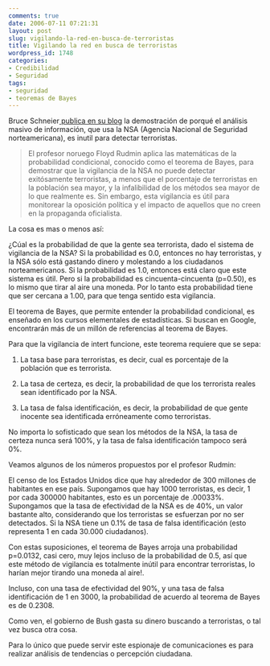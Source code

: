```yaml
---
comments: true
date: 2006-07-11 07:21:31
layout: post
slug: vigilando-la-red-en-busca-de-terroristas
title: Vigilando la red en busca de terroristas
wordpress_id: 1748
categories:
- Credibilidad
- Seguridad
tags:
- seguridad
- teoremas de Bayes
---
```


Bruce Schneier[ publica en su blog](http://replay.web.archive.org/20071017001140/http://www.schneier.com/blog/archives/2006/07/terrorists_data.html) la demostración de porqué el análisis masivo de información, que usa la NSA (Agencia Nacional de Seguridad norteamericana), es inutil para detectar terroristas.

> El profesor noruego Floyd Rudmin aplica las matemáticas de la probabilidad condicional, conocido como el teorema de Bayes, para demostrar que la vigilancia de la NSA no puede detectar exitósamente terroristas, a menos que el porcentaje de terroristas en la población sea mayor, y la infalibilidad de los métodos sea mayor de lo que realmente es. Sin embargo, esta vigilancia es útil para monitorear la oposición política y el impacto de aquellos que no creen en la propaganda oficialista.


La cosa es mas o menos así:

¿Cúal es la probabilidad de que la gente sea terrorista, dado el sistema de vigilancia de la NSA? Si la probabilidad es 0.0, entonces no hay terroristas, y la NSA sólo está gastando dinero y molestando a los ciudadanos norteamericanos. Si la probabilidad es 1.0, entonces está claro que este sistema es útil. Pero si la probabilidad es cincuenta-cincuenta (p=0.50), es lo mismo que tirar al aire una moneda. Por lo tanto esta probabilidad tiene que ser cercana a 1.00, para que tenga sentido esta vigilancia.

El teorema de Bayes, que permite entender la probabilidad condicional, es enseñado en los cursos elementales de estadísticas. Si buscan en Google, encontrarán más de un millón de referencias al teorema de Bayes.

Para que la vigilancia de intert funcione, este teorema requiere que se sepa:

  1. La tasa base para terroristas, es decir, cual es porcentaje de la población que es terrorista.
	
  2. La tasa de certeza, es decir, la probabilidad de que los terrorista reales sean identificado por la NSA.
	
  3. La tasa de falsa identificación, es decir, la probabilidad de que gente inocente sea identificada erróneamente como terroristas.


No importa lo sofisticado que sean los métodos de la NSA, la tasa de certeza nunca será 100%, y la tasa de falsa identificación tampoco será 0%.

Veamos algunos de los números propuestos por el profesor Rudmin:

El censo de los Estados Unidos dice que hay alrededor de 300 millones de habitantes en ese país. Supongamos que hay 1000 terroristas, es decir, 1 por cada 300000 habitantes, esto es un porcentaje de .00033%. Supongamos que la tasa de efectividad de la NSA es de 40%, un valor bastante alto, considerando que los terroristas se esfuerzan por no ser detectados. Si la NSA tiene un 0.1% de tasa de falsa identificación (esto representa 1 en cada 30.000 ciudadanos).

Con estas suposiciones, el teorema de Bayes arroja una probabilidad p=0.0132, casi cero, muy lejos incluso de la probabilidad de 0.5, así que este método de vigilancia es totalmente inútil para encontrar terroristas, lo harían mejor tirando una moneda al aire!.

Incluso, con una tasa de efectividad del 90%, y una tasa de falsa identificación de 1 en 3000, la probabilidad de acuerdo al teorema de Bayes es de 0.2308.

Como ven, el gobierno de Bush gasta su dinero buscando a terroristas, o tal vez busca otra cosa.

Para lo único que puede servir este espionaje de comunicaciones es para realizar análisis de tendencias o percepción ciudadana.


